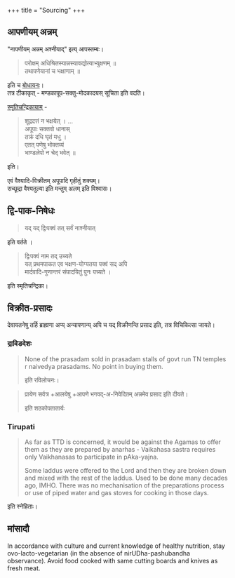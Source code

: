 +++
title = "Sourcing"
+++

## आपणीयम् अन्नम्
"नापणीयम् अन्नम् अश्नीयाद्" इत्य् आपस्तम्बः।

> परोक्षम् अधिश्रितस्यान्नस्यावद्योत्याभ्युक्षणम् ॥  
> तथापणेयानां च भक्षाणाम् ॥

इति च [बोधायनः](/vedAH_yajuH/taittirIyam/sUtram/baudhAyanaH/dharma-sUtram/sarva-prastutiH/01/10)।  
तत्र टीकाकृत् - मण्डकापूप-सक्तु-मोदकादयस् सूचिता इति वदति। 

[स्मृतिचन्द्रिकायाम्](/kalpAntaram/dharmaH/nibandhaH/devaNaH_smRti-chandrikA/Text/shrAddham/16_nityabhojane_varjyadravyaviShayANi) - 

> शूद्रदत्तं न भक्षयेत् । …  
> अपूपाः सक्तवो धानास्  
> तक्रं दधि घृतं मधु ।  
> एतत् पणेषु भोक्तव्यं  
> भाण्डलेपो न चेद् भवेत् ॥

इति। 

एवं वैश्यादि-विक्रीतम् अपूपादि गृहीतुं शक्यम्।  
सच्छूद्रा वैश्यतुल्या इति मन्तुम् अलम् इति विश्वासः। 

## द्वि-पाक-निषेधः
> यद् यद् द्विःपक्वं तत् सर्वं नाश्नीयात्

इति वर्तते । 

> द्विःपक्वं नाम तद् उच्यते  
यत् प्रथमपाकत एव भक्षण-योग्यतया पक्वं सद् अपि  
मार्दवादि-गुणान्तरं संपादयितुं पुनः पच्यते ।

इति स्मृतिचन्द्रिका।

## विक्रीत-प्रसादः
देवायतनेषु तर्हि ब्राह्मणा अप्य् अन्यापणान्य् अपि च यद् विक्रीणन्ति प्रसाद इति, तत्र विचिकित्सा जायते। 

 
### द्राविडदेशः
> None of the prasadam sold in prasadam stalls of govt run TN temples r naivedya prasadams. No point in buying them. 
> 
> इति रविलोचनः। 

> प्रायेण सर्वत्र +आलयेषु  +आपणे भगवद्-अ-निवेदितम् अन्नमेव प्रसाद इति दीयते।
> 
> इति शठकोपतातार्यः

### Tirupati
> As far as TTD is concerned, it would be against the Agamas to offer them as they are prepared by anarhas - Vaikahasa sastra requires only Vaikhanasas to participate in pAka-yajna.
> 
> Some laddus were offered to the Lord and then they are broken down and mixed with the rest of the laddus. Used to be done many decades ago, IMHO. There was no mechanisation of the preparations process or use of piped water and gas stoves for cooking in those days.

इति स्नेहिताः। 

## मांसादौ
In accordance with culture and current knowledge of healthy nutrition, stay ovo-lacto-vegetarian (in the absence of nirUDha-pashubandha observance). Avoid food cooked with same cutting boards and knives as fresh meat.
